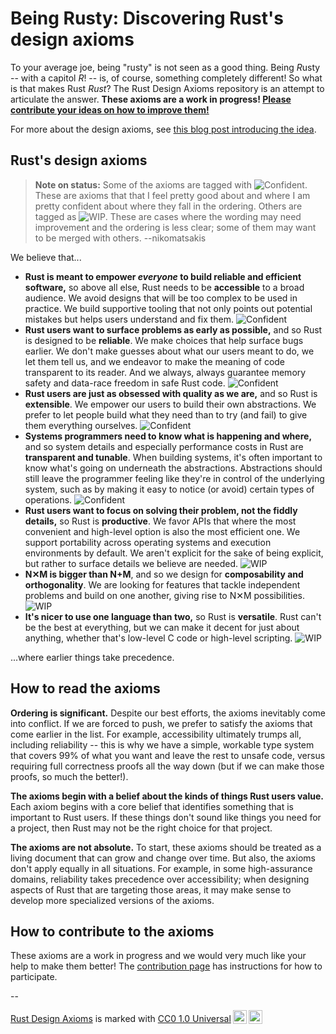 # Being Rusty: Discovering Rust's design axioms

To your average joe, being "rusty" is not seen as a good thing.
Being *R*usty -- with a capitol *R*! -- is, of course, something completely different!
So what is that makes Rust *Rust*?
The Rust Design Axioms repository is an attempt to articulate the answer.
**These axioms are a work in progress! [Please contribute your ideas on how to improve them!](./contributing.md)**

For more about the design axioms, see [this blog post introducing the idea]().

## Rust's design axioms

> **Note on status:** Some of the axioms are tagged with ![Confident][]. These are axioms that that I feel pretty good about and where I am pretty confident about where they fall in the ordering. Others are tagged as ![WIP][]. These are cases where the wording may need improvement and the ordering is less clear; some of them may want to be merged with others. --nikomatsakis

[Confident]: https://img.shields.io/badge/Status-Confident-darkgreen
[WIP]: https://img.shields.io/badge/Status-WIP-yellow

We believe that...

* **Rust is meant to empower *everyone* to build reliable and efficient software,** so above all else, Rust needs to be **accessible** to a broad audience. We avoid designs that will be too complex to be used in practice. We build supportive tooling that not only points out potential mistakes but helps users understand and fix them. ![Confident][] 
* **Rust users want to surface problems as early as possible,** and so Rust is designed to be **reliable**. We make choices that help surface bugs earlier. We don't make guesses about what our users meant to do, we let them tell us, and we endeavor to make the meaning of code transparent to its reader. And we always, always guarantee memory safety and data-race freedom in safe Rust code. ![Confident][] 
* **Rust users are just as obsessed with quality as we are,** and so Rust is **extensible**. We empower our users to build their own abstractions. We prefer to let people build what they need than to try (and fail) to give them everything ourselves. ![Confident][] 
* **Systems programmers need to know what is happening and where,** and so system details and especially performance costs in Rust are **transparent and tunable**. When building systems, it's often important to know what's going on underneath the abstractions. Abstractions should still leave the programmer feeling like they're in control of the underlying system, such as by making it easy to notice (or avoid) certain types of operations. ![Confident][] 
* **Rust users want to focus on solving their problem, not the fiddly details,** so Rust is **productive**. We favor APIs that where the most convenient and high-level option is also the most efficient one. We support portability across operating systems and execution environments by default. We aren't explicit for the sake of being explicit, but rather to surface details we believe are needed. ![WIP][]
* **N✕M is bigger than N+M**, and so we design for **composability and orthogonality**. We are looking for features that tackle independent problems and build on one another, giving rise to N✕M possibilities. ![WIP][]
* **It's nicer to use one language than two,** so Rust is **versatile**. Rust can't be the best at everything, but we can make it decent for just about anything, whether that's low-level C code or high-level scripting. ![WIP][]

...where earlier things take precedence.

## How to read the axioms

**Ordering is significant.** Despite our best efforts, the axioms inevitably come into conflict. If we are forced to push, we prefer to satisfy the axioms that come earlier in the list. For example, accessibility ultimately trumps all, including reliability -- this is why we have a simple, workable type system that covers 99% of what you want and leave the rest to unsafe code, versus requiring full correctness proofs all the way down (but if we can make those proofs, so much the better!).

**The axioms begin with a belief about the kinds of things Rust users value.** Each axiom begins with a core belief that identifies something that is important to Rust users. If these things don't sound like things you need for a project, then Rust may not be the right choice for that project.

**The axioms are not absolute.** To start, these axioms should be treated as a living document that can grow and change over time. But also, the axioms don't apply equally in all situations. For example, in some high-assurance domains, reliability takes precedence over accessibility; when designing aspects of Rust that are targeting those areas, it may make sense to develop more specialized versions of the axioms.

## How to contribute to the axioms

These axioms are a work in progress and we would very much like your help to make them better!
The [contribution page](./contributing.md) has instructions for how to participate.

--

 <p xmlns:cc="http://creativecommons.org/ns#" xmlns:dct="http://purl.org/dc/terms/"><a property="dct:title" rel="cc:attributionURL" href="https://github.com/nikomatsakis/rust-design-axioms">Rust Design Axioms</a> is marked with <a href="http://creativecommons.org/publicdomain/zero/1.0?ref=chooser-v1" target="_blank" rel="license noopener noreferrer" style="display:inline-block;">CC0 1.0 Universal<img style="height:22px!important;margin-left:3px;vertical-align:text-bottom;" src="https://mirrors.creativecommons.org/presskit/icons/cc.svg?ref=chooser-v1"><img style="height:22px!important;margin-left:3px;vertical-align:text-bottom;" src="https://mirrors.creativecommons.org/presskit/icons/zero.svg?ref=chooser-v1"></a></p> 